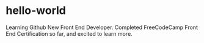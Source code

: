 # hello-world
Learning Github
New Front End Developer. Completed FreeCodeCamp Front End Certification so far, and excited to learn more.
